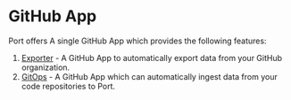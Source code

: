 # GitHub App

Port offers A single GitHub App which provides the following features:

1. [Exporter](./exporter/exporter.md) - A GitHub App to automatically export data from your GitHub organization.
2. [GitOps](./gitops/gitops.md) - A GitHub App which can automatically ingest data from your code repositories to Port.

